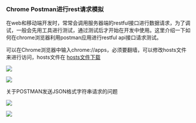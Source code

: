 ### Chrome Postman进行rest请求模拟

在web和移动端开发时，常常会调用服务器端的restful接口进行数据请求，为了调试，一般会先用工具进行测试，通过测试后才开始在开发中使用。这里介绍一下如何在chrome浏览器利用postman应用进行restful api接口请求测试。

可以在Chrome浏览器中输入chrome://apps，必须要翻墙，可以修改hosts文件来进行访问，hosts文件在
[hosts文件下载](https://github.com/silence940109/Java/tree/master/google_hosts/2016-9-15)

![](https://github.com/silence940109/Java/blob/master/chrome_postman/image/postman1.png)

![](https://github.com/silence940109/Java/blob/master/chrome_postman/image/postman.png)

关于POSTMAN发送JSON格式字符串请求的问题

![](https://github.com/silence940109/Java/blob/master/chrome_postman/image/postman2.png)

![](https://github.com/silence940109/Java/blob/master/chrome_postman/image/postman3.png)

